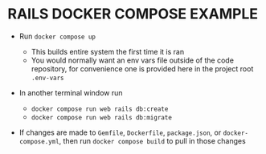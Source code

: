 # RAILS DOCKER COMPOSE EXAMPLE

- Run `docker compose up`
    - This builds entire system the first time it is ran
    - You would normally want an env vars file outside of the code repository, for convenience one is provided here in the project root `.env-vars`

- In another terminal window run
    - `docker compose run web rails db:create`
    - `docker compose run web rails db:migrate`
    
- If changes are made to `Gemfile`, `Dockerfile`, `package.json`, or `docker-compose.yml`, then run `docker compose build` to pull in those changes